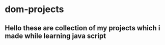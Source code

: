 # dom-projects

## Hello these are collection of my projects which i made while learning java script
